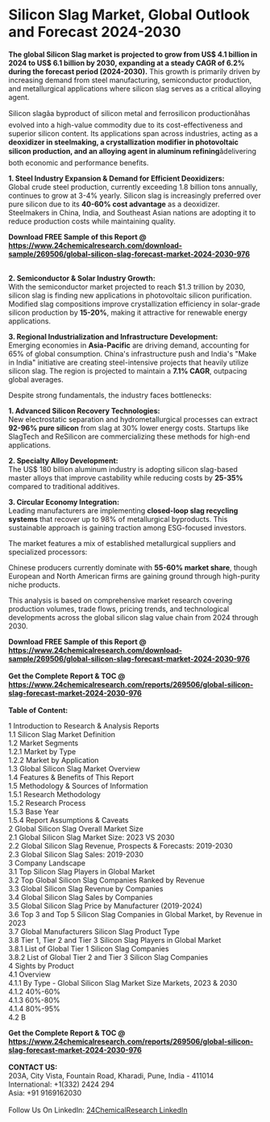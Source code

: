 <h1>Silicon Slag Market, Global Outlook and Forecast 2024-2030</h1><p><strong>The global Silicon Slag market is projected to grow from US$ 4.1 billion in 2024 to US$ 6.1 billion by 2030, expanding at a steady CAGR of 6.2% during the forecast period (2024-2030).</strong> This growth is primarily driven by increasing demand from steel manufacturing, semiconductor production, and metallurgical applications where silicon slag serves as a critical alloying agent.</p><p>Silicon slagâa byproduct of silicon metal and ferrosilicon productionâhas evolved into a high-value commodity due to its cost-effectiveness and superior silicon content. Its applications span across industries, acting as a <strong>deoxidizer in steelmaking, a crystallization modifier in photovoltaic silicon production, and an alloying agent in aluminum refining</strong>âdelivering both economic and performance benefits.</p><p><strong>1. Steel Industry Expansion &amp; Demand for Efficient Deoxidizers:</strong><br>
Global crude steel production, currently exceeding 1.8 billion tons annually, continues to grow at 3-4% yearly. Silicon slag is increasingly preferred over pure silicon due to its <strong>40-60% cost advantage</strong> as a deoxidizer. Steelmakers in China, India, and Southeast Asian nations are adopting it to reduce production costs while maintaining quality.</p><div><b>Download FREE Sample of this Report @ 
            <a href="https://www.24chemicalresearch.com/download-sample/269506/global-silicon-slag-forecast-market-2024-2030-976">
            https://www.24chemicalresearch.com/download-sample/269506/global-silicon-slag-forecast-market-2024-2030-976</a></b></div><br><p><strong>2. Semiconductor &amp; Solar Industry Growth:</strong><br>
With the semiconductor market projected to reach $1.3 trillion by 2030, silicon slag is finding new applications in photovoltaic silicon purification. Modified slag compositions improve crystallization efficiency in solar-grade silicon production by <strong>15-20%</strong>, making it attractive for renewable energy applications.</p><p><strong>3. Regional Industrialization and Infrastructure Development:</strong><br>
Emerging economies in <strong>Asia-Pacific</strong> are driving demand, accounting for 65% of global consumption. China's infrastructure push and India's "Make in India" initiative are creating steel-intensive projects that heavily utilize silicon slag. The region is projected to maintain a <strong>7.1% CAGR</strong>, outpacing global averages.</p><p>Despite strong fundamentals, the industry faces bottlenecks:</p><p><strong>1. Advanced Silicon Recovery Technologies:</strong><br>
New electrostatic separation and hydrometallurgical processes can extract <strong>92-96% pure silicon</strong> from slag at 30% lower energy costs. Startups like SlagTech and ReSilicon are commercializing these methods for high-end applications.</p><p><strong>2. Specialty Alloy Development:</strong><br>
The US$ 180 billion aluminum industry is adopting silicon slag-based master alloys that improve castability while reducing costs by <strong>25-35%</strong> compared to traditional additives.</p><p><strong>3. Circular Economy Integration:</strong><br>
Leading manufacturers are implementing <strong>closed-loop slag recycling systems</strong> that recover up to 98% of metallurgical byproducts. This sustainable approach is gaining traction among ESG-focused investors.</p><p>The market features a mix of established metallurgical suppliers and specialized processors:</p><p>Chinese producers currently dominate with <strong>55-60% market share</strong>, though European and North American firms are gaining ground through high-purity niche products.</p><p>This analysis is based on comprehensive market research covering production volumes, trade flows, pricing trends, and technological developments across the global silicon slag value chain from 2024 through 2030.</p><div><b>Download FREE Sample of this Report @ 
            <a href="https://www.24chemicalresearch.com/download-sample/269506/global-silicon-slag-forecast-market-2024-2030-976">
            https://www.24chemicalresearch.com/download-sample/269506/global-silicon-slag-forecast-market-2024-2030-976</a></b></div><br><div><b>Get the Complete Report & TOC @ 
            <a href="https://www.24chemicalresearch.com/reports/269506/global-silicon-slag-forecast-market-2024-2030-976">
            https://www.24chemicalresearch.com/reports/269506/global-silicon-slag-forecast-market-2024-2030-976</a></b></div><br>
            <b>Table of Content:</b><p>1 Introduction to Research & Analysis Reports<br />
    1.1 Silicon Slag Market Definition<br />
    1.2 Market Segments<br />
        1.2.1 Market by Type<br />
        1.2.2 Market by Application<br />
    1.3 Global Silicon Slag Market Overview<br />
    1.4 Features & Benefits of This Report<br />
    1.5 Methodology & Sources of Information<br />
        1.5.1 Research Methodology<br />
        1.5.2 Research Process<br />
        1.5.3 Base Year<br />
        1.5.4 Report Assumptions & Caveats<br />
2 Global Silicon Slag Overall Market Size<br />
    2.1 Global Silicon Slag Market Size: 2023 VS 2030<br />
    2.2 Global Silicon Slag Revenue, Prospects & Forecasts: 2019-2030<br />
    2.3 Global Silicon Slag Sales: 2019-2030<br />
3 Company Landscape<br />
    3.1 Top Silicon Slag Players in Global Market<br />
    3.2 Top Global Silicon Slag Companies Ranked by Revenue<br />
    3.3 Global Silicon Slag Revenue by Companies<br />
    3.4 Global Silicon Slag Sales by Companies<br />
    3.5 Global Silicon Slag Price by Manufacturer (2019-2024)<br />
    3.6 Top 3 and Top 5 Silicon Slag Companies in Global Market, by Revenue in 2023<br />
    3.7 Global Manufacturers Silicon Slag Product Type<br />
    3.8 Tier 1, Tier 2 and Tier 3 Silicon Slag Players in Global Market<br />
        3.8.1 List of Global Tier 1 Silicon Slag Companies<br />
        3.8.2 List of Global Tier 2 and Tier 3 Silicon Slag Companies<br />
4 Sights by Product<br />
    4.1 Overview<br />
        4.1.1 By Type - Global Silicon Slag Market Size Markets, 2023 & 2030<br />
        4.1.2 40%-60%<br />
        4.1.3 60%-80%<br />
        4.1.4 80%-95%<br />
    4.2 B</p><div><b>Get the Complete Report & TOC @ 
            <a href="https://www.24chemicalresearch.com/reports/269506/global-silicon-slag-forecast-market-2024-2030-976">
            https://www.24chemicalresearch.com/reports/269506/global-silicon-slag-forecast-market-2024-2030-976</a></b></div><br><b>CONTACT US:</b><br>
            203A, City Vista, Fountain Road, Kharadi, Pune, India - 411014<br>
            International: +1(332) 2424 294<br>
            Asia: +91 9169162030 <br><br>
            Follow Us On LinkedIn: <a href="https://www.linkedin.com/company/24chemicalresearch/">24ChemicalResearch LinkedIn</a>